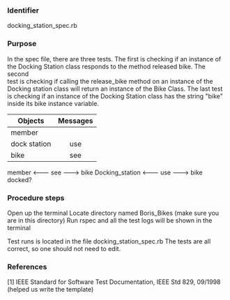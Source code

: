 ### Identifier

docking_station_spec.rb

### Purpose

In the spec file, there are three tests. The first is checking if an instance
of the Docking Station class responds to the method released bike. The second  
test is checking if calling the release_bike method on an instance of the Docking
station class will return an instance of the Bike Class. The last test is checking
if an instance of the Docking Station class has the string "bike" inside its bike
instance variable.

| Objects       | Messages      |
| ------------- |:-------------:|
| member        |               |
| dock station  | use           |   
| bike          | see           |  

member <--- see ---> bike
Docking_station <--- use ---> bike docked?

### Procedure steps

Open up the terminal
Locate directory named Boris_Bikes (make sure you are in this directory)
Run rspec and all the test logs will be shown in the terminal

Test runs is located in the file docking_station_spec.rb
The tests are all correct, so one should not need to edit.

### References
[1]  IEEE Standard for Software Test Documentation, IEEE Std 829, 09/1998
(helped us write the template)
